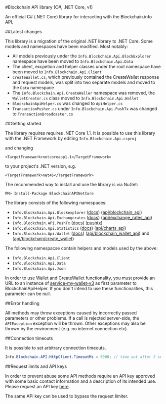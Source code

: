 #Blockchain API library (C#, .NET Core, v1)

An official C# (.NET Core) library for interacting with the Blockchain.info API.

##Latest changes

This library is a migration of the original .NET library to .NET Core. Some models and namespaces have been modified. Most notably:

* All models previously under the `Info.Blockchain.Api.BlockExplorer` namespace have been moved to `Info.Blockchain.Api.Data`
* The client, excpetion and helper classes under the root namespace have been moved to `Info.Blockchain.Api.Client`
* `CreateWallet.cs`, which previously contained the CreateWallet response and request models, was split into two separate models and moved to the `Data` namespace
* The `Info.Blockchain.Api.CreateWaller` namespace was removed, the `WalletCreator.cs` class moved to `Info.Blockchain.Api.Wallet`
* `BlockchainApiHelper.cs` was changed to `ApiHelper.cs`
*  `TransactionPusher.cs` under `Info.Blockchain.Api.PushTx` was changed to `TransactionBroadcaster.cs`

##Getting started

The library requires requires .NET Core 1.1. It is possible to use this library with the .NET Framework by editing 
`Info.Blockchain.Api.csproj`

and changing

`<TargetFramework>netcoreapp1.1</TargetFramework>`

to your project's .NET version, e.g.

`<TargetFramework>net46</TargetFramework>`

The recommended way to install and use the library is via NuGet:
```
PM> Install-Package BlockchainAPINetCore
```

The library consists of the following namespaces:

* `Info.Blockchain.Api.Blockexplorer` ([docs](docs/blockexplorer.md)) ([api/blockchain_api][api1])
* `Info.Blockchain.Api.Exchangerates` ([docs](docs/exchangerates.md)) ([api/exchange\_rates\_api][api3])
* `Info.Blockchain.API.PushTx` ([docs](docs/pushtx.md)) ([pushtx][api6])
* `Info.Blockchain.Api.Statistics` ([docs](docs/statistics.md)) ([api/charts_api][api4])
* `Info.Blockchain.Api.Wallet` ([docs](docs/wallet.md)) ([api/blockchain\_wallet\_api][api5]) and ([api/blockchain/create_wallet][api2])

The following namespacse contain helpers and models used by the above:

* `Info.Blockchain.Api.Client`
* `Info.Blockchain.Api.Data`
* `Info.Blockchain.Api.Json`

In order to use Wallet and CreateWallet functionality, you must provide an URL to an instance of [service-my-wallet-v3](https://github.com/blockchain/service-my-wallet-v3) as first parameter to BlockchainApiHelper.
If you don't intend to use these functionalities, this parameter can be null.

##Error handling

All methods may throw exceptions caused by incorrectly passed parameters or other problems. If a call is rejected server-side, the `APIException` exception will be thrown. Other exceptions may also be thrown by the environment (e.g. no internet connection etc).

##Connection timeouts

It is possible to set arbitrary connection timeouts.

```csharp
Info.Blockchain.API.HttpClient.TimeoutMs = 5000; // time out after 5 seconds
```

##Request limits and API keys

In order to prevent abuse some API methods require an API key approved with some basic contact information and a description of its intended use. Please request an API key [here](https://blockchain.info/api/api_create_code).

The same API key can be used to bypass the request limiter.

[api1]: https://blockchain.info/api/blockchain_api
[api2]: https://blockchain.info/api/create_wallet
[api3]: https://blockchain.info/api/exchange_rates_api
[api4]: https://blockchain.info/api/charts_api
[api5]: https://blockchain.info/api/blockchain_wallet_api
[api6]: https://blockchain.info/pushtx
